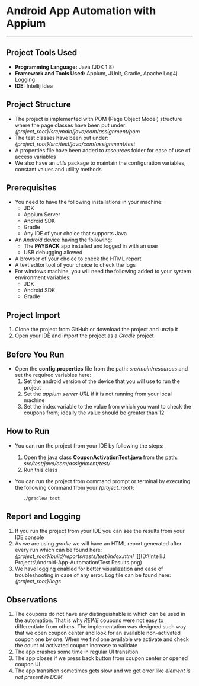 # Android App Automation with Appium
***

## Project Tools Used
- **Programming Language:** Java (JDK 1.8)
- **Framework and Tools Used:** Appium, JUnit, Gradle, Apache Log4j Logging
- **IDE:** Intellij Idea

## Project Structure

- The project is implemented with POM (Page Object Model) structure where the page classes have been put under: *{project_root}/src/main/java/com/assignment/pom*
- The test classes have been put under: *{project_root}/src/test/java/com/assignment/test*
- A properties file have been added to *resources* folder for ease of use of access variables
- We also have an *utils* package to maintain the configuration variables, constant values and utility methods

## Prerequisites

- You need to have the following installations in your machine:
    - JDK
    - Appium Server
    - Android SDK
    - Gradle
    - Any IDE of your choice that supports Java
- An *Android* device having the following:
    - The **PAYBACK** app installed and logged in with an user
    - USB debugging allowed
- A browser of your choice to check the HTML report
- A text editor tool of your choice to check the logs
- For windows machine, you will need the following added to your system environment variables:
    - JDK
    - Android SDK
    - Gradle

## Project Import
1. Clone the project from GitHub or download the project and unzip it
2. Open your IDE and import the project as a *Gradle* project

## Before You Run
- Open the **config.properties** file from the path: *src/main/resources* and set the required variables here:
    1. Set the android version of the device that you will use to run the project
    2. Set the *appium server URL* if it is not running from your local machine
    3. Set the index variable to the value from which you want to check the coupons from; ideally the value should be greater than 12

## How to Run
- You can run the project from your IDE by following the steps:
    1. Open the java class **CouponActivationTest.java** from the path: *src/test/java/com/assignment/test/*
    2. Run this class
- You can run the project from command prompt or terminal by executing the following command from your *{project_root}*:

         ./gradlew test

## Report and Logging
1. If you run the project from your IDE you can see the results from your IDE console
2. As we are using *gradle* we will have an HTML report generated after every run which can be found here: *{project_root}/build/reports/tests/test/index.html*
   ![](D:\IntelliJ Projects\Android-App-Automation\Test Results.png)
3. We have logging enabled for better visualization and ease of troubleshooting in case of any error. Log file can be found here: *{project_root}/logs*

## Observations
1. The coupons do not have any distinguishable id which can be used in the automation. That is why *REWE* coupons were not easy to differentiate from others. The implementation was designed such way that we open coupon center and look for an available non-activated coupon one by one. When we find one available we activate and check the count of activated coupon increase to validate
2. The app crashes some time in regular UI transition
3. The app closes if we press back button from coupon center or opened coupon UI
4. The app transition sometimes gets slow and we get error like *element is not present in DOM*